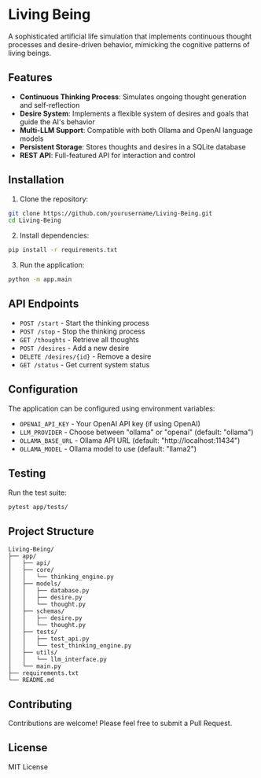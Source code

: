 # Living Being

A sophisticated artificial life simulation that implements continuous thought processes and desire-driven behavior, mimicking the cognitive patterns of living beings.

## Features

- **Continuous Thinking Process**: Simulates ongoing thought generation and self-reflection
- **Desire System**: Implements a flexible system of desires and goals that guide the AI's behavior
- **Multi-LLM Support**: Compatible with both Ollama and OpenAI language models
- **Persistent Storage**: Stores thoughts and desires in a SQLite database
- **REST API**: Full-featured API for interaction and control

## Installation

1. Clone the repository:
```bash
git clone https://github.com/yourusername/Living-Being.git
cd Living-Being
```

2. Install dependencies:
```bash
pip install -r requirements.txt
```

3. Run the application:
```bash
python -m app.main
```

## API Endpoints

- `POST /start` - Start the thinking process
- `POST /stop` - Stop the thinking process
- `GET /thoughts` - Retrieve all thoughts
- `POST /desires` - Add a new desire
- `DELETE /desires/{id}` - Remove a desire
- `GET /status` - Get current system status

## Configuration

The application can be configured using environment variables:

- `OPENAI_API_KEY` - Your OpenAI API key (if using OpenAI)
- `LLM_PROVIDER` - Choose between "ollama" or "openai" (default: "ollama")
- `OLLAMA_BASE_URL` - Ollama API URL (default: "http://localhost:11434")
- `OLLAMA_MODEL` - Ollama model to use (default: "llama2")

## Testing

Run the test suite:
```bash
pytest app/tests/
```

## Project Structure

```
Living-Being/
├── app/
│   ├── api/
│   ├── core/
│   │   └── thinking_engine.py
│   ├── models/
│   │   ├── database.py
│   │   ├── desire.py
│   │   └── thought.py
│   ├── schemas/
│   │   ├── desire.py
│   │   └── thought.py
│   ├── tests/
│   │   ├── test_api.py
│   │   └── test_thinking_engine.py
│   ├── utils/
│   │   └── llm_interface.py
│   └── main.py
├── requirements.txt
└── README.md
```

## Contributing

Contributions are welcome! Please feel free to submit a Pull Request.

## License

MIT License
